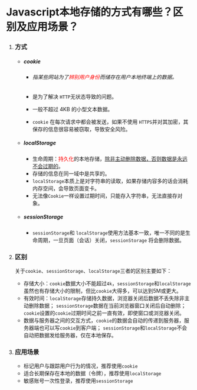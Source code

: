 # Javascript本地存储的方式有哪些？区别及应用场景？

1. ### 方式

   + ##### cookie

     + ###### 指某些网站为了<font color="red">辨别用户身份</font>而储存在用户本地终端上的数据。

     + 是为了解决 `HTTP`无状态导致的问题。

     + 一般不超过 4KB 的小型文本数据。

     + `cookie` 在每次请求中都会被发送，如果不使用 `HTTPS`并对其加密，其保存的信息很容易被窃取，导致安全风险。

   + ##### localStorage

     - 生命周期：<font color="red">持久化</font>的本地存储，<u>除非主动删除数据，否则数据是永远不会过期的</u>。
     - 存储的信息在同一域中是共享的。
     - `localStorage`本质上是对字符串的读取，如果存储内容多的话会消耗内存空间，会导致页面变卡。
     - 无法像`Cookie`一样设置过期时间，只能存入字符串，无法直接存对象。

   + ##### sessionStorage

     + `sessionStorage`和 `localStorage`使用方法基本一致，唯一不同的是生命周期，一旦页面（会话）关闭，`sessionStorage` 将会删除数据。

2. ### 区别

   关于`cookie`、`sessionStorage`、`localStorage`三者的区别主要如下：

   + 存储大小：`cookie`数据大小不能超过`4k`，`sessionStorage`和`localStorage`虽然也有存储大小的限制，但比`cookie`大得多，可以达到5M或更大。
   + 有效时间：`localStorage`存储持久数据，浏览器关闭后数据不丢失除非主动删除数据； `sessionStorage`数据在当前浏览器窗口关闭后自动删除；`cookie`设置的`cookie`过期时间之前一直有效，即使窗口或浏览器关闭。
   + 数据与服务器之间的交互方式，`cookie`的数据会自动的传递到服务器，服务器端也可以写`cookie`到客户端； `sessionStorage`和`localStorage`不会自动把数据发给服务器，仅在本地保存。

3. ### 应用场景

   + 标记用户与跟踪用户行为的情况，推荐使用`cookie`
   + 适合长期保存在本地的数据（令牌），推荐使用`localStorage`
   + 敏感账号一次性登录，推荐使用`sessionStorage`